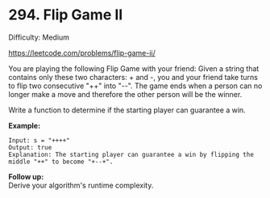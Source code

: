# 294. Flip Game II

Difficulty: Medium

https://leetcode.com/problems/flip-game-ii/

You are playing the following Flip Game with your friend: Given a string that contains only these two characters: + and -, you and your friend take turns to flip two consecutive "++" into "--". The game ends when a person can no longer make a move and therefore the other person will be the winner.

Write a function to determine if the starting player can guarantee a win.

**Example:**
```
Input: s = "++++"
Output: true 
Explanation: The starting player can guarantee a win by flipping the middle "++" to become "+--+".
```

**Follow up:**  
Derive your algorithm's runtime complexity.

